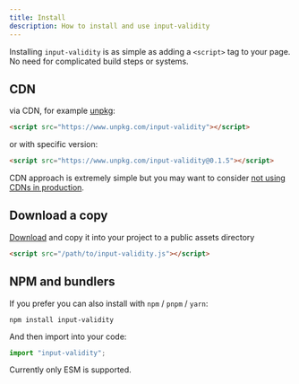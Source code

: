 ```yaml
---
title: Install
description: How to install and use input-validity
---
```


Installing `input-validity` is as simple as adding a `<script>` tag to your page. No need for complicated build steps or systems.

## CDN

via CDN, for example [unpkg](https://www.unpkg.com/):

```html
<script src="https://www.unpkg.com/input-validity"></script>
```

or with specific version:

```html
<script src="https://www.unpkg.com/input-validity@0.1.5"></script>
```

CDN approach is extremely simple but you may want to consider [not using CDNs in production](https://blog.wesleyac.com/posts/why-not-javascript-cdn).

## Download a copy

[Download](https://www.unpkg.com/input-validity@0.1.5/dist/iife/index.js) and copy it into your project to a public assets directory

```html
<script src="/path/to/input-validity.js"></script>
```

## NPM and bundlers

If you prefer you can also install with `npm` / `pnpm` / `yarn`:

```
npm install input-validity
```

And then import into your code:

```js
import "input-validity";
```

Currently only ESM is supported.
